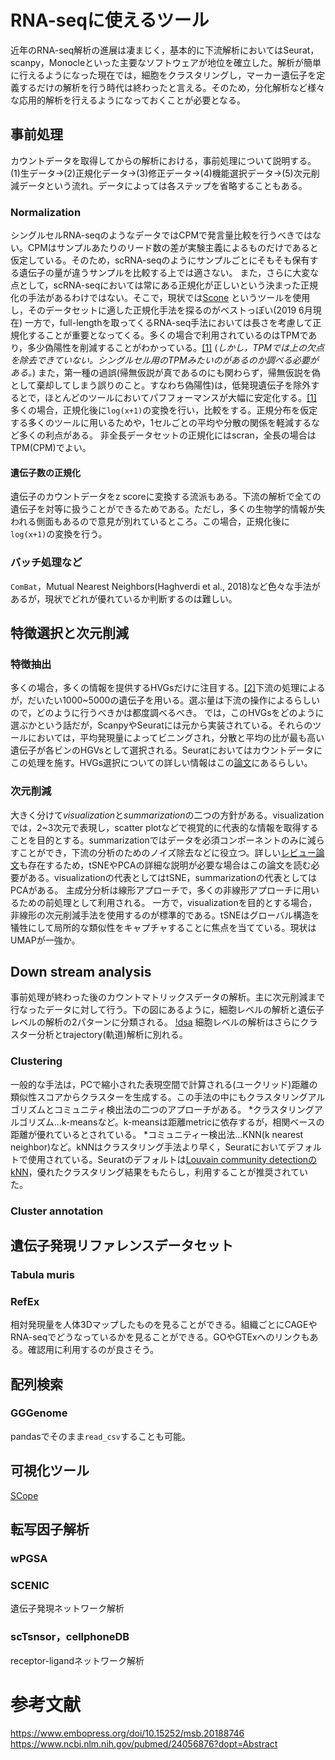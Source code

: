 # RNA-seqに使えるツール　
近年のRNA-seq解析の進展は凄まじく，基本的に下流解析においてはSeurat，scanpy，Monocleといった主要なソフトウェアが地位を確立した。解析が簡単に行えるようになった現在では，細胞をクラスタリングし，マーカー遺伝子を定義するだけの解析を行う時代は終わったと言える。そのため，分化解析など様々な応用的解析を行えるようになっておくことが必要となる。 


## 事前処理 
カウントデータを取得してからの解析における，事前処理について説明する。
(1)生データ→(2)正規化データ→(3)修正データ→(4)機能選択データ→(5)次元削減データという流れ。データによっては各ステップを省略することもある。
### Normalization 
シングルセルRNA-seqのようなデータではCPMで発言量比較を行うべきではない。CPMはサンプルあたりのリード数の差が実験主義によるものだけであると仮定している。そのため，scRNA-seqのようにサンプルごとにそもそも保有する遺伝子の量が違うサンプルを比較する上では適さない。 
また，さらに大変な点として，scRNA-seqにおいては常にある正規化が正しいという決まった正規化の手法があるわけではない。そこで，現状では[Scone](https://www.sciencedirect.com/science/article/abs/pii/S2405471219300808?via%3Dihub) というツールを使用し，そのデータセットに適した正規化手法を探るのがベストっぽい(2019 6月現在)
一方で，full-lengthを取ってくるRNA-seq手法においては長さを考慮して正規化することが重要となってくる。多くの場合で利用されているのはTPMであり，多少偽陽性を削減することがわかっている。[[1]](https://www.nature.com/articles/nmeth.4612)
(*しかし，TPMでは上の欠点を除去できていない。シングルセル用のTPMみたいのがあるのか調べる必要がある。*)
また，第一種の過誤(帰無仮説が真であるのにも関わらず，帰無仮説を偽として棄却してしまう誤りのこと。すなわち偽陽性)は，低発現遺伝子を除外するとで，ほとんどのツールにおいてパフフォーマンスが大幅に安定化する。[[1]](https://www.nature.com/articles/nmeth.4612) 
多くの場合，正規化後に`log(x+1)`の変換を行い，比較をする。正規分布を仮定する多くのツールに用いるためや，1セルごとの平均や分散の関係を軽減するなど多くの利点がある。
非全長データセットの正規化にはscran，全長の場合はTPM(CPM)でよい。

#### 遺伝子数の正規化 
遺伝子のカウントデータをz scoreに変換する流派もある。下流の解析で全ての遺伝子を対等に扱うことができるためである。ただし，多くの生物学的情報が失われる側面もあるので意見が別れているところ。この場合，正規化後に`log(x+1)`の変換を行う。

### バッチ処理など 
`ComBat`，Mutual Nearest Neighbors(Haghverdi et al., 2018)など色々な手法があるが，現状でどれが優れているか判断するのは難しい。

## 特徴選択と次元削減 
### 特徴抽出 
多くの場合，多くの情報を提供するHVGsだけに注目する。[[2]](https://www.ncbi.nlm.nih.gov/pubmed/24056876?dopt=Abstract)下流の処理によるが，だいたい1000~5000の遺伝子を用いる。選ぶ量は下流の操作によるらしいので，どのように行うべきかは都度調べるべき。
では，このHVGsをどのように選ぶかという話だが，ScanpyやSeuratには元から実装されている。それらのツールにおいては，平均発現量によってビニングされ，分散と平均の比が最も高い遺伝子が各ビンのHGVsとして選択される。Seuratにおいてはカウントデータにこの処理を施す。HVGs選択についての詳しい情報はこの[論文](https://academic.oup.com/bib/article/20/4/1583/4898116)にあるらしい。

### 次元削減 
大きく分けて*visualization*と*summarization*の二つの方針がある。visualizationでは，2~3次元で表現し，scatter plotなどで視覚的に代表的な情報を取得することを目的とする。summarizationではデータを必須コンポーネントのみに減らすことができ，下流の分析のためのノイズ除去などに役立つ。詳しい[レビュー論文](https://www.sciencedirect.com/science/article/pii/S2452310017301877)も存在するため，tSNEやPCAの詳細な説明が必要な場合はこの論文を読む必要がある。visualizationの代表としてはtSNE，summarizationの代表としてはPCAがある。
主成分分析は線形アプローチで，多くの非線形アプローチに用いるための前処理として利用される。
一方で，visualizationを目的とする場合，非線形の次元削減手法を使用するのが標準的である。tSNEはグローバル構造を犠牲にして局所的な類似性をキャプチャすることに焦点を当てている。現状はUMAPが一強か。　


## Down stream analysis
事前処理が終わった後のカウントマトリックスデータの解析。主に次元削減まで行なったデータに対して行う。下の図にあるように，細胞レベルの解析と遺伝子レベルの解析の2パターンに分類される。
[!dsa](https://www.embopress.org/cms/asset/9ab3954e-cec2-48c6-b8c7-b3f51ced79ff/msb188746-fig-0005-m.jpg)
細胞レベルの解析はさらにクラスター分析とtrajectory(軌道)解析に別れる。

### Clustering 
一般的な手法は，PCで縮小された表現空間で計算される(ユークリッド)距離の類似性スコアからクラスターを生成する。この手法の中にもクラスタリングアルゴリズムとコミュニティ検出法の二つのアプローチがある。 
*クラスタリングアルゴリズム…k-meansなど。k-meansは距離metricに依存するが，相関ベースの距離が優れているとされている。
*コミュニティー検出法…KNN(k nearest neighbor)など。kNNはクラスタリング手法より早く，Seuratにおいてデフォルトで使用されている。Seuratのデフォルトは[Louvain community detectionのkNN](https://iopscience.iop.org/article/10.1088/1742-5468/2008/10/P10008/meta)，優れたクラスタリング結果をもたらし，利用することが推奨されていた。

### Cluster annotation


## 遺伝子発現リファレンスデータセット 
### Tabula muris 
### RefEx 
相対発現量を人体3Dマップしたものを見ることができる。組織ごとにCAGEやRNA-seqでどうなっているかを見ることができる。GOやGTExへのリンクもある。確認用に利用するのが良さそう。

## 配列検索 
### GGGenome 
pandasでそのまま`read_csv`することも可能。 

## 可視化ツール　
[SCope](http://scope.aertslab.org/#/363ee765-464b-40c7-98e6-daba8a91a956/*/welcome) 

## 転写因子解析 
### wPGSA
### SCENIC 
遺伝子発現ネットワーク解析 

### scTsnsor，cellphoneDB 
receptor-ligandネットワーク解析　

# 参考文献　
https://www.embopress.org/doi/10.15252/msb.20188746
https://www.ncbi.nlm.nih.gov/pubmed/24056876?dopt=Abstract